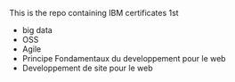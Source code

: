 This is the repo containing IBM certificates 1st

- big data
- OSS
- Agile
- Principe Fondamentaux du developpement pour le web
- Developpement de site pour le web
